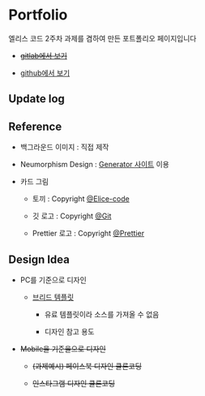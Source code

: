 # Portfolio

 엘리스 코드 2주차 과제를 겸하여 만든 포트폴리오 페이지입니다

- ~~[gitlab에서 보기](http://denver-hajun.kdt-gitlab.elice.io/portfolio/)~~

- [github에서 보기](https://hajun-myoung.github.io/elice-portfolio/)

## Update log

## Reference

- 백그라운드 이미지 : 직접 제작

- Neumorphism Design : [Generator 사이트](https://neumorphic.design/) 이용

- 카드 그림

  - 토끼 : Copyright [@Elice-code](https://elice.io/)

  - 깃 로고 : Copyright [@Git](https://git-scm.com/)

  - Prettier 로고 : Copyright [@Prettier](https://prettier.io/)

## Design Idea

- PC를 기준으로 디자인

  - [브리드 템플릿](https://preview.colorlib.com/#breed2)

    - 유료 템플릿이라 소스를 가져올 수 없음

    - 디자인 참고 용도

- ~~Mobile을 기준을으로 디자인~~

  - ~~(과제예시) 페이스북 디자인 클론코딩~~

  - ~~인스타그램 디자인 클론코딩~~
